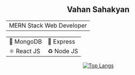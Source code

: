 <div align="center">

<table>
<!--   <thead colspan="2"> -->
<!--     <th colspan="2"> -->
      <h2>Vahan Sahakyan </h2>
<!--   </th> -->
<!--   </thead> -->
  <trcolspan="2">
    <td> MERN Stack Web Developer</td>
  </tr>
  </table>
    <table>
  <tr>
    <td>🍃 MongoDB</td>
    <td>🚀 Express</td>
  </tr>
  <tr>
    <td>⚛️ React JS</td>
    <td>♻️ Node JS</td>
  </tr>
</table>

  [![Top Langs](https://github-readme-stats.vercel.app/api/top-langs/?username=vahan-sahakyan&layout=compact)](https://github.com/vahan-sahakyan/)
</div>


